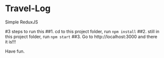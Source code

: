 # Travel-Log
Simple ReduxJS

#3 steps to run this
##1. cd to this project folder, run ```npm install```
##2. still in this project folder, run ```npm start```
##3. Go to http://localhost:3000 and there it is!!!  

Have fun.
